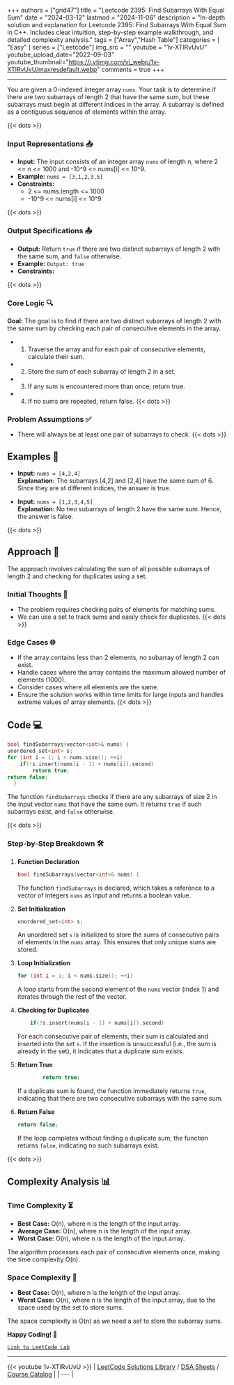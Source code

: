 
+++
authors = ["grid47"]
title = "Leetcode 2395: Find Subarrays With Equal Sum"
date = "2024-03-12"
lastmod = "2024-11-06"
description = "In-depth solution and explanation for Leetcode 2395: Find Subarrays With Equal Sum in C++. Includes clear intuition, step-by-step example walkthrough, and detailed complexity analysis."
tags = ["Array","Hash Table"]
categories = [
    "Easy"
]
series = ["Leetcode"]
img_src = ""
youtube = "1v-XTlRvUvU"
youtube_upload_date="2022-09-03"
youtube_thumbnail="https://i.ytimg.com/vi_webp/1v-XTlRvUvU/maxresdefault.webp"
comments = true
+++



---
You are given a 0-indexed integer array `nums`. Your task is to determine if there are two subarrays of length 2 that have the same sum, but these subarrays must begin at different indices in the array. A subarray is defined as a contiguous sequence of elements within the array.
<!--more-->
{{< dots >}}
### Input Representations 📥
- **Input:** The input consists of an integer array `nums` of length n, where 2 <= n <= 1000 and -10^9 <= nums[i] <= 10^9.
- **Example:** `nums = [3,1,2,3,5]`
- **Constraints:**
	- 2 <= nums.length <= 1000
	- -10^9 <= nums[i] <= 10^9

{{< dots >}}
### Output Specifications 📤
- **Output:** Return `true` if there are two distinct subarrays of length 2 with the same sum, and `false` otherwise.
- **Example:** `Output: true`
- **Constraints:**

{{< dots >}}
### Core Logic 🔍
**Goal:** The goal is to find if there are two distinct subarrays of length 2 with the same sum by checking each pair of consecutive elements in the array.

- 1. Traverse the array and for each pair of consecutive elements, calculate their sum.
- 2. Store the sum of each subarray of length 2 in a set.
- 3. If any sum is encountered more than once, return true.
- 4. If no sums are repeated, return false.
{{< dots >}}
### Problem Assumptions ✅
- There will always be at least one pair of subarrays to check.
{{< dots >}}
## Examples 🧩
- **Input:** `nums = [4,2,4]`  \
  **Explanation:** The subarrays [4,2] and [2,4] have the same sum of 6. Since they are at different indices, the answer is true.

- **Input:** `nums = [1,2,3,4,5]`  \
  **Explanation:** No two subarrays of length 2 have the same sum. Hence, the answer is false.

{{< dots >}}
## Approach 🚀
The approach involves calculating the sum of all possible subarrays of length 2 and checking for duplicates using a set.

### Initial Thoughts 💭
- The problem requires checking pairs of elements for matching sums.
- We can use a set to track sums and easily check for duplicates.
{{< dots >}}
### Edge Cases 🌐
- If the array contains less than 2 elements, no subarray of length 2 can exist.
- Handle cases where the array contains the maximum allowed number of elements (1000).
- Consider cases where all elements are the same.
- Ensure the solution works within time limits for large inputs and handles extreme values of array elements.
{{< dots >}}
## Code 💻
```cpp
bool findSubarrays(vector<int>& nums) {
unordered_set<int> s;
for (int i = 1; i < nums.size(); ++i)
    if(!s.insert(nums[i - 1] + nums[i]).second)
        return true;
return false;
  }
```

The function `findSubarrays` checks if there are any subarrays of size 2 in the input vector `nums` that have the same sum. It returns `true` if such subarrays exist, and `false` otherwise.

{{< dots >}}
### Step-by-Step Breakdown 🛠️
1. **Function Declaration**
	```cpp
	bool findSubarrays(vector<int>& nums) {
	```
	The function `findSubarrays` is declared, which takes a reference to a vector of integers `nums` as input and returns a boolean value.

2. **Set Initialization**
	```cpp
	unordered_set<int> s;
	```
	An unordered set `s` is initialized to store the sums of consecutive pairs of elements in the `nums` array. This ensures that only unique sums are stored.

3. **Loop Initialization**
	```cpp
	for (int i = 1; i < nums.size(); ++i)
	```
	A loop starts from the second element of the `nums` vector (index 1) and iterates through the rest of the vector.

4. **Checking for Duplicates**
	```cpp
	    if(!s.insert(nums[i - 1] + nums[i]).second)
	```
	For each consecutive pair of elements, their sum is calculated and inserted into the set `s`. If the insertion is unsuccessful (i.e., the sum is already in the set), it indicates that a duplicate sum exists.

5. **Return True**
	```cpp
	        return true;
	```
	If a duplicate sum is found, the function immediately returns `true`, indicating that there are two consecutive subarrays with the same sum.

6. **Return False**
	```cpp
	return false;
	```
	If the loop completes without finding a duplicate sum, the function returns `false`, indicating no such subarrays exist.

{{< dots >}}
## Complexity Analysis 📊
### Time Complexity ⏳
- **Best Case:** O(n), where n is the length of the input array.
- **Average Case:** O(n), where n is the length of the input array.
- **Worst Case:** O(n), where n is the length of the input array.

The algorithm processes each pair of consecutive elements once, making the time complexity O(n).

### Space Complexity 💾
- **Best Case:** O(n), where n is the length of the input array.
- **Worst Case:** O(n), where n is the length of the input array, due to the space used by the set to store sums.

The space complexity is O(n) as we need a set to store the subarray sums.

**Happy Coding! 🎉**


[`Link to LeetCode Lab`](https://leetcode.com/problems/find-subarrays-with-equal-sum/description/)

---
{{< youtube 1v-XTlRvUvU >}}
| [LeetCode Solutions Library](https://grid47.xyz/leetcode/) / [DSA Sheets](https://grid47.xyz/sheets/) / [Course Catalog](https://grid47.xyz/courses/) |
| --- |
